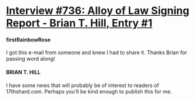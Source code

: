 # [Interview #736: Alloy of Law Signing Report - Brian T. Hill, Entry #1](https://www.theoryland.com/intvmain.php?i=736#1)

#### firstRainbowRose

I got this e-mail from someone and knew I had to share it. Thanks Brian for passing word along!

#### BRIAN T. HILL

I have some news that will probably be of interest to readers of 17thshard.com. Perhaps you’ll be kind enough to publish this for me.

